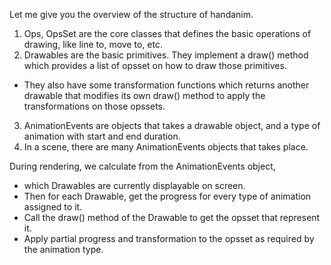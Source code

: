 Let me give you the overview of the structure of handanim.

1. Ops, OpsSet are the core classes that defines the basic operations of drawing, like line to, move to, etc.
2. Drawables are the basic primitives. They implement a draw() method which provides a list of opsset on how to draw those primitives.

- They also have some transformation functions which returns another drawable that modifies its own draw() method to apply the transformations on those opssets.

3. AnimationEvents are objects that takes a drawable object, and a type of animation with start and end duration.
4. In a scene, there are many AnimationEvents objects that takes place.

During rendering, we calculate from the AnimationEvents object,

- which Drawables are currently displayable on screen.
- Then for each Drawable, get the progress for every type of animation assigned to it.
- Call the draw() method of the Drawable to get the opsset that represent it.
- Apply partial progress and transformation to the opsset as required by the animation type.
